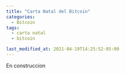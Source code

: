 ```yaml
---
title: "Carta Natal del Bitcoin"
categories:
  - Bitcoin
tags:
  - carta natal
  - bitcoin

last_modified_at: 2021-04-19T14:25:52-05:00
---
```


En construccion
